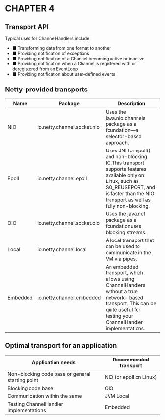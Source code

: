 # CHAPTER 4

## Transport API

Typical uses for ChannelHandlers include:

- ■ Transforming data from one format to another
- ■ Providing notification of exceptions
- ■ Providing notification of a Channel becoming active or inactive
- ■ Providing notification when a Channel is registered with or deregistered from an EventLoop
- ■ Providing notification about user-defined events

## Netty-provided transports

Name    | Package | Description
----    | --------| ------------
NIO     | io.netty.channel.socket.nio |  Uses the java.nio.channels package as a foundation—a selector-based approach.
Epoll   | io.netty.channel.epoll      |  Uses JNI for epoll() and non-blocking IO.This transport supports features available only on Linux, such as SO_REUSEPORT, and is faster than the NIO transport as well as fully non-blocking.
OIO     | io.netty.channel.socket.oio | Uses the java.net package as a foundationuses blocking streams.
Local   | io.netty.channel.local      | A local transport that can be used to communicate in the VM via pipes.
Embedded| io.netty.channel.embedded   | An embedded transport, which allows using ChannelHandlers without a true network- based transport. This can be quite useful for testing your ChannelHandler implementations.

## Optimal transport for an application

Application needs | Recommended transport
----------------- | ---------------------
Non-blocking code base or general starting point | NIO (or epoll on Linux)
Blocking code base | OIO
Communication within the same | JVM Local
Testing ChannelHandler implementations |Embedded
